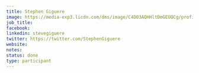 ```yaml
---
title: Stephen Giguere
image: https://media-exp3.licdn.com/dms/image/C4D03AQHHltDmGEUQCg/profile-displayphoto-shrink_200_200/0/1579784427625?e=1628726400&v=beta&t=RD1YJIR9nHwMsNhnEzTo6Hc9BoQiCCHUyA7mgFBOfmc
job_title: 
facebook:
linkedin: stevegiguere
twitter: https://twitter.com/StephenGiguere
website:
notes:
status: done
type: participant
---
```


<!-- put more details about participant here -->
